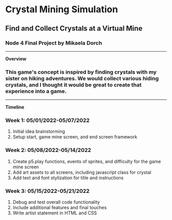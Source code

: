 # Crystal Mining Simulation
## Find and Collect Crystals at a Virtual Mine
### Node 4 Final Project by Mikaela Dorch
---
**Overview**
### This game's concept is inspired by finding crystals with my sister on hiking adventures. We would collect various hiding crystals, and I thought it would be great to create that experience into a game.
---
**Timeline**
### Week 1: 05/01/2022-05/07/2022
1. Initial idea brainstorming
2. Setup start, game mine screen, and end screen framework

### Week 2: 05/08/2022-05/14/2022
1. Create p5.play functions, events of sprites, and difficulty for the game mine screen
2. Add art assets to all screens, including javascript class for crystal
3. Add text and font stylization for title and instructions

### Week 3: 05/15/2022-05/21/2022
1. Debug and test overall code functionality
2. Include additional features and final touches
3. Write artist statement in HTML and CSS
